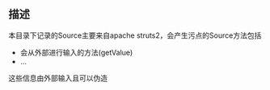## 描述
本目录下记录的Source主要来自apache struts2，会产生污点的Source方法包括
- 会从外部进行输入的方法(getValue)
- ...
  
这些信息由外部输入且可以伪造